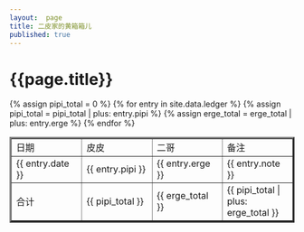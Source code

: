 ```yaml
---
layout:  page
title: 二皮家的黄箱箱儿 
published: true 
---
```

# {{page.title}}

<table align="center" border="3" width="402">

  <tbody>
    <tr>
      <td>日期</td>
      <td>皮皮</td>
      <td>二哥</td>
      <td>备注</td>
    </tr>
{% assign pipi_total = 0 %}
{% for entry in site.data.ledger %}
    {% assign pipi_total = pipi_total | plus: entry.pipi %}
    {% assign erge_total = erge_total | plus: entry.erge %}
    <tr>
      <td>{{ entry.date }}</td>
      <td>{{ entry.pipi }}</td>
      <td>{{ entry.erge }}</td>
      <td>{{ entry.note }}</td>
    </tr>
{% endfor %}
    <tr>
      <td>合计</td>
      <td>{{ pipi_total }}</td>
      <td>{{ erge_total }}</td>
      <td>{{ pipi_total | plus: erge_total }}</td>
    </tr>
  </tbody>
  <colgroup>
    <col style="width: 25%;">
    <col style="width: 25%;">
    <col style="width: 25%;">
    <col style="width: 25%;">
  </colgroup>
</table>

